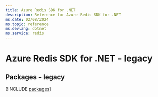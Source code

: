 ```yaml
---
title: Azure Redis SDK for .NET
description: Reference for Azure Redis SDK for .NET
ms.date: 02/08/2024
ms.topic: reference
ms.devlang: dotnet
ms.service: redis
---
```

# Azure Redis SDK for .NET - legacy
## Packages - legacy
[!INCLUDE [packages](redis-index.md)]